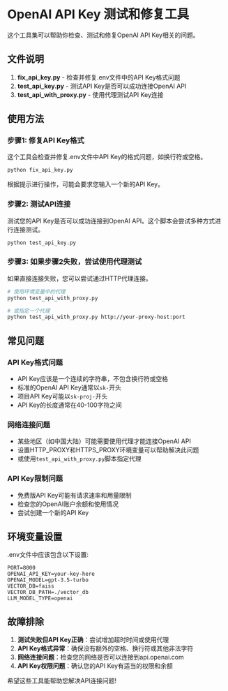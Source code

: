 # OpenAI API Key 测试和修复工具

这个工具集可以帮助你检查、测试和修复OpenAI API Key相关的问题。

## 文件说明

1. **fix_api_key.py** - 检查并修复.env文件中的API Key格式问题
2. **test_api_key.py** - 测试API Key是否可以成功连接OpenAI API
3. **test_api_with_proxy.py** - 使用代理测试API Key连接

## 使用方法

### 步骤1: 修复API Key格式

这个工具会检查并修复.env文件中API Key的格式问题，如换行符或空格。

```bash
python fix_api_key.py
```

根据提示进行操作，可能会要求您输入一个新的API Key。

### 步骤2: 测试API连接

测试您的API Key是否可以成功连接到OpenAI API。这个脚本会尝试多种方式进行连接测试。

```bash
python test_api_key.py
```

### 步骤3: 如果步骤2失败，尝试使用代理测试

如果直接连接失败，您可以尝试通过HTTP代理连接。

```bash
# 使用环境变量中的代理
python test_api_with_proxy.py

# 或指定一个代理
python test_api_with_proxy.py http://your-proxy-host:port
```

## 常见问题

### API Key格式问题

- API Key应该是一个连续的字符串，不包含换行符或空格
- 标准的OpenAI API Key通常以`sk-`开头
- 项目API Key可能以`sk-proj-`开头
- API Key的长度通常在40-100字符之间

### 网络连接问题

- 某些地区（如中国大陆）可能需要使用代理才能连接OpenAI API
- 设置HTTP_PROXY和HTTPS_PROXY环境变量可以帮助解决此问题
- 或使用`test_api_with_proxy.py`脚本指定代理

### API Key限制问题

- 免费版API Key可能有请求速率和用量限制
- 检查您的OpenAI账户余额和使用情况
- 尝试创建一个新的API Key

## 环境变量设置

.env文件中应该包含以下设置:

```
PORT=8000
OPENAI_API_KEY=your-key-here
OPENAI_MODEL=gpt-3.5-turbo
VECTOR_DB=faiss
VECTOR_DB_PATH=./vector_db
LLM_MODEL_TYPE=openai
```

## 故障排除

1. **测试失败但API Key正确**：尝试增加超时时间或使用代理
2. **API Key格式异常**：确保没有额外的空格、换行符或其他非法字符
3. **网络连接问题**：检查您的网络是否可以连接到api.openai.com
4. **API Key权限问题**：确认您的API Key有适当的权限和余额

希望这些工具能帮助您解决API连接问题! 